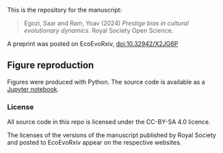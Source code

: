 This is the repository for the manuscript:

> Egozi, Saar and Ram, Yoav (2024) _Prestige bias in cultural evolutionary dynamics_. Royal Society Open Science.

A preprint was posted on EcoEvoRxiv, [doi:10.32942/X2JG6P](https://doi.org/10.32942/X2JG6P)

## Figure reproduction

Figures were produced with Python.
The source code is available as a [Jupyter notebook](notebooks/Influence_model.ipynb).

### License

All source code in this repo is licensed under the CC-BY-SA 4.0 licence.

The licenses of the versions of the manuscript published by Royal Society and posted to EcoEvoRxiv appear on the respective websites.
